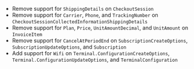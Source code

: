 * Remove support for `ShippingDetails` on `CheckoutSession`
* Remove support for `Carrier`, `Phone`, and `TrackingNumber` on `CheckoutSessionCollectedInformationShippingDetails`
* Remove support for `Plan`, `Price`, `UnitAmountDecimal`, and `UnitAmount` on `InvoiceItem`
* Remove support for `CancelAtPeriodEnd` on `SubscriptionCreateOptions`, `SubscriptionUpdateOptions`, and `Subscription`
* Add support for `Wifi` on `Terminal.ConfigurationCreateOptions`, `Terminal.ConfigurationUpdateOptions`, and `TerminalConfiguration`
